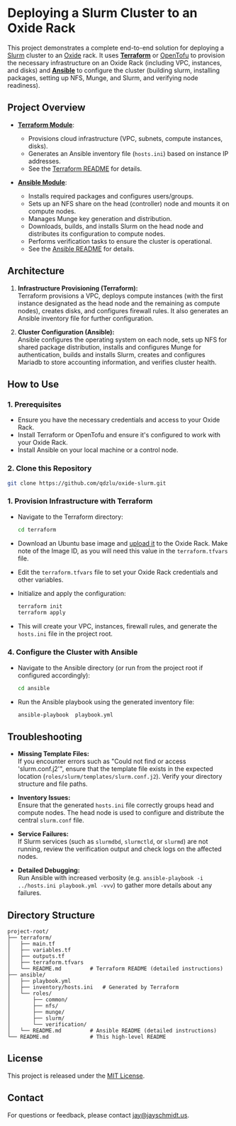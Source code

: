 # Deploying a Slurm Cluster to an Oxide Rack

This project demonstrates a complete end-to-end solution for deploying a [Slurm](https://slurm.schedmd.com/documentation.html)
cluster to an [Oxide](https://oxide.computer) rack. It uses [**Terraform**](https://www.terraform.io/) or 
[OpenTofu](https://opentofu.org/) to provision the necessary infrastructure on an Oxide Rack (including VPC, instances, and
disks) and [**Ansible**](https://docs.ansible.com/) to configure the cluster (building slurm, installing packages, 
setting up NFS, Munge, and Slurm, and verifying node readiness).

## Project Overview

- [**Terraform Module**](./terraform/README.md):  
  - Provisions cloud infrastructure (VPC, subnets, compute instances, disks).
  - Generates an Ansible inventory file (`hosts.ini`) based on instance IP addresses.
  - See the [Terraform README](./terraform/README.md) for details.

- [**Ansible Module**](./ansible/README.md):  
  - Installs required packages and configures users/groups.
  - Sets up an NFS share on the head (controller) node and mounts it on compute nodes.
  - Manages Munge key generation and distribution.
  - Downloads, builds, and installs Slurm on the head node and distributes its configuration to compute nodes.
  - Performs verification tasks to ensure the cluster is operational.
  - See the [Ansible README](./ansible/README.md) for details.

## Architecture

1. **Infrastructure Provisioning (Terraform):**  
   Terraform provisions a VPC, deploys compute instances (with the first instance designated as the head node and the remaining as compute nodes), creates disks, and configures firewall rules. It also generates an Ansible inventory file for further configuration.

2. **Cluster Configuration (Ansible):**  
   Ansible configures the operating system on each node, sets up NFS for shared package distribution, installs and configures Munge for authentication, builds and installs Slurm, creates and configures Mariadb to store accounting information,
    and verifies cluster health.

## How to Use

### 1. Prerequisites
- Ensure you have the necessary credentials and access to your Oxide Rack.
- Install Terraform or OpenTofu and ensure it's configured to work with your Oxide Rack.
- Install Ansible on your local machine or a control node.

### 2. Clone this Repository
```bash
git clone https://github.com/qdzlu/oxide-slurm.git
````

### 1. Provision Infrastructure with Terraform
- Navigate to the Terraform directory:
  ```bash
  cd terraform
  ```
- Download an Ubuntu base image and [upload it](https://docs.oxide.computer/guides/creating-and-sharing-images) 
to the Oxide Rack. Make note of the Image ID, as you will need this value in the `terraform.tfvars` file.

- Edit the `terraform.tfvars` file to set your Oxide Rack credentials and other variables.

- Initialize and apply the configuration:
  ```bash
  terraform init
  terraform apply
  ```
- This will create your VPC, instances, firewall rules, and generate the `hosts.ini` file in the project root.

### 4. Configure the Cluster with Ansible
- Navigate to the Ansible directory (or run from the project root if configured accordingly):
  ```bash
  cd ansible
  ```
- Run the Ansible playbook using the generated inventory file:
  ```bash
  ansible-playbook  playbook.yml
  ```

## Troubleshooting

- **Missing Template Files:**  
  If you encounter errors such as "Could not find or access 'slurm.conf.j2'", ensure that the template file exists in the expected location (`roles/slurm/templates/slurm.conf.j2`). Verify your directory structure and file paths.

- **Inventory Issues:**  
  Ensure that the generated `hosts.ini` file correctly groups head and compute nodes. The head node is used to configure and distribute the central `slurm.conf` file.

- **Service Failures:**  
  If Slurm services (such as `slurmdbd`, `slurmctld`, or `slurmd`) are not running, review the verification output and check logs on the affected nodes.

- **Detailed Debugging:**  
  Run Ansible with increased verbosity (e.g. `ansible-playbook -i ../hosts.ini playbook.yml -vvv`) to gather more details about any failures.

## Directory Structure

```
project-root/
├── terraform/
│   ├── main.tf
│   ├── variables.tf
│   ├── outputs.tf
│   ├── terraform.tfvars
│   └── README.md         # Terraform README (detailed instructions)
├── ansible/
│   ├── playbook.yml
│   ├── inventory/hosts.ini   # Generated by Terraform
│   └── roles/
│       ├── common/
│       ├── nfs/
│       ├── munge/
│       ├── slurm/
│       └── verification/
│   └── README.md         # Ansible README (detailed instructions)
└── README.md             # This high-level README
```

## License

This project is released under the [MIT License](LICENSE).

## Contact

For questions or feedback, please contact jay@jayschmidt.us.